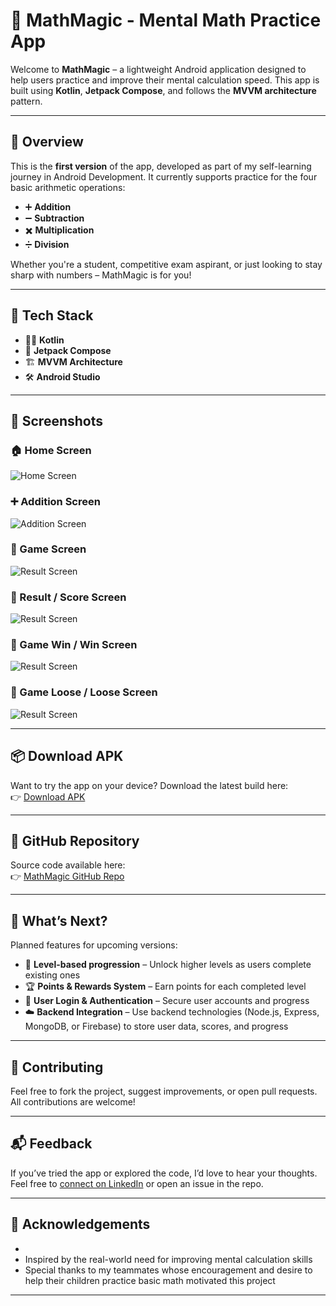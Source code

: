 # 📱 MathMagic - Mental Math Practice App

Welcome to **MathMagic** – a lightweight Android application designed to help users practice and improve their mental calculation speed. This app is built using **Kotlin**, **Jetpack Compose**, and follows the **MVVM architecture** pattern.

---

## 🌟 Overview

This is the **first version** of the app, developed as part of my self-learning journey in Android Development. It currently supports practice for the four basic arithmetic operations:

- ➕ **Addition**
- ➖ **Subtraction**
- ✖️ **Multiplication**
- ➗ **Division**

Whether you're a student, competitive exam aspirant, or just looking to stay sharp with numbers – MathMagic is for you!

---

## 🔧 Tech Stack

- 👨‍💻 **Kotlin**
- 🎨 **Jetpack Compose**
- 🏗️ **MVVM Architecture**
- 🛠️ **Android Studio**

---

## 📸 Screenshots

### 🏠 Home Screen
![Home Screen](screenshots/home_screen.png)

### ➕ Addition Screen
![Addition Screen](screenshots/game_start_screen.png)

### 🧮 Game Screen
![Result Screen](screenshots/game_screen.png)

### 🧮 Result / Score Screen
![Result Screen](screenshots/result_validate_screen.png)

### 🧮 Game Win / Win Screen
![Result Screen](screenshots/game_win_screen.png)

### 🧮 Game Loose / Loose Screen
![Result Screen](screenshots/game_loose_screen.png)

---

## 📦 Download APK

Want to try the app on your device? Download the latest build here:  
👉 [Download APK](https://drive.google.com/file/d/1_Sj7EUN5B4EcF9RWLNMqTSfh2MmiX_ph/view?usp=sharing)

---

## 📂 GitHub Repository

Source code available here:  
👉 [MathMagic GitHub Repo](https://github.com/deepak5204/MathMagic)

---

## 🚀 What’s Next?

Planned features for upcoming versions:

- 🧩 **Level-based progression** – Unlock higher levels as users complete existing ones
- 🏆 **Points & Rewards System** – Earn points for each completed level
- 👤 **User Login & Authentication** – Secure user accounts and progress
- ☁️ **Backend Integration** – Use backend technologies (Node.js, Express, MongoDB, or Firebase) to store user data, scores, and progress

---

## 🤝 Contributing

Feel free to fork the project, suggest improvements, or open pull requests. All contributions are welcome!

---

## 📬 Feedback

If you’ve tried the app or explored the code, I’d love to hear your thoughts.  
Feel free to [connect on LinkedIn](https://www.linkedin.com/in/deepak5204/) or open an issue in the repo.

---

## 🙏 Acknowledgements
- 
- Inspired by the real-world need for improving mental calculation skills
- Special thanks to my teammates whose encouragement and desire to help their children practice basic math motivated this project

---

